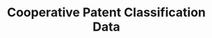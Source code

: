 ---
layout: default
bigquery: https://console.cloud.google.com/bigquery?p=patents-public-data&d=cpc&page=dataset
citation: '“Cooperative Patent Classification” by the EPO and USPTO, for public use. '
contributors: EPO, USPTO
cost: None
description: Cooperative Patent Classification Data contains the scheme and definitions
  of the Cooperative Patent Classification system for classifying patent documents.
  The CPC is the result of a partnership between the EPO and the USPTO in their joint
  effort to develop a common, internationally compatible classification system for
  technical documents, in particular patent publications, which will be used by both
  offices in the patent granting process
documentation: https://www.cooperativepatentclassification.org/cpcSchemeAndDefinitions
last_edit: 04/10/2022, 17:26:33
location: https://www.cooperativepatentclassification.org/index
maintained_by: USPTO, EPO
schema_fields:
- informative_references
- additional_only
- ipcConcordant
- level
- not_allocatable
- title_part
- definition
- childGroups
- date_revised
- children
- title_full
- titleFull
- synonyms
- application_references
- residual_references
- symbol
- residualReferences
- informativeReferences
- parents
- glossary
- dateRevised
- ipc_concordant
- sizeCache
- status
- limiting_references
- breakdownCode
- applicationReferences
- notAllocatable
- child_groups
- limitingReferences
- breakdown_code
- titlePart
shortname: cooperative_patent_classification
tags:
- patents
- science
title: Cooperative Patent Classification Data
uuid: 984374a7-16e9-4b35-9445-458daceb01bf
---